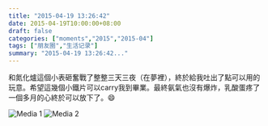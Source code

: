 ```yaml
---
title: "2015-04-19 13:26:42"
date: 2015-04-19T10:00:00+08:00
draft: false
categories: ["moments","2015","2015-04"]
tags: ["朋友圈","生活记录"]
summary: "2015-04-19 13:26:42..."
---
```


和氮化爐這個小表砸奮戰了整整三天三夜（在夢裡），終於給我吐出了點可以用的玩意。希望這幾個小鐵片可以carry我到畢業。最終氨氣也沒有爆炸，乳酸蛋疼了一個多月的心終於可以放下了。😄

![Media 1](/Moments/photos/2015-04-19/201504191326420.jpg)
![Media 2](/Moments/photos/2015-04-19/201504191326421.jpg)

